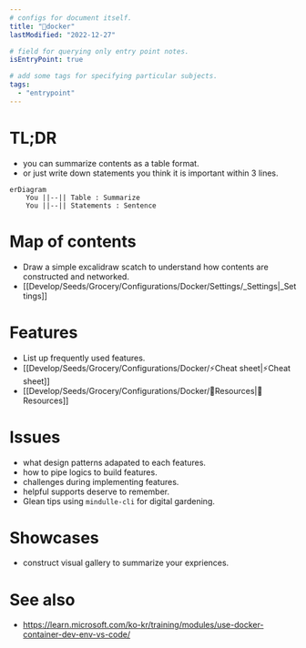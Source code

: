 ```yaml
---
# configs for document itself.
title: "🎉docker"
lastModified: "2022-12-27"

# field for querying only entry point notes.
isEntryPoint: true

# add some tags for specifying particular subjects.
tags:
  - "entrypoint"
---
```

# TL;DR
- you can summarize contents as a table format.
- or just write down statements you think it is important within 3 lines.
```mermaid
erDiagram
	You ||--|| Table : Summarize
	You ||--|| Statements : Sentence
```


# Map of contents
- Draw a simple excalidraw scatch to understand how contents are constructed and networked.
- [[Develop/Seeds/Grocery/Configurations/Docker/Settings/_Settings|_Settings]]

# Features
- List up frequently used features.
- [[Develop/Seeds/Grocery/Configurations/Docker/⚡Cheat sheet|⚡Cheat sheet]]
- [[Develop/Seeds/Grocery/Configurations/Docker/🚚Resources|🚚Resources]]

# Issues
- what design patterns adapated to each features.
- how to pipe logics to build features.
- challenges during implementing features.
- helpful supports deserve to remember.
- Glean tips using `mindulle-cli` for digital gardening.

# Showcases
- construct visual gallery to summarize your expriences.
# See also
- https://learn.microsoft.com/ko-kr/training/modules/use-docker-container-dev-env-vs-code/